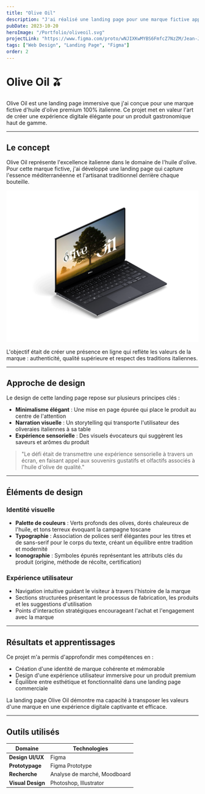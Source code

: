 ```yaml
---
title: "Olive Oil"
description: "J'ai réalisé une landing page pour une marque fictive appelé 'Olive Oil' qui vends de l'huile d'olive premium 100% italienne."
pubDate: 2023-10-20
heroImage: "/Portfolio/oliveoil.svg"
projectLink: "https://www.figma.com/proto/wNJIXKwMYBS6FmfcZ7NzZM/Jean-Jose-Muller---Olive-Oil?page-id=3%3A169&node-id=219-6785&node-type=frame&viewport=385%2C517%2C0.02&t=tpjvbaedEdhIGlEU-1&scaling=min-zoom&content-scaling=fixed&starting-point-node-id=219%3A6785&show-proto-sidebar=1"
tags: ["Web Design", "Landing Page", "Figma"]
order: 2
---
```


<style>
  h1:first-of-type {
    padding-top: 20px; /* Ajouter de l'espace avant le premier titre H1 */
    margin-top: 0;
  }
  
  @media (max-width: 768px) {
    h1:first-of-type {
      padding-top: 30px;
    }
  }
  
  @media (max-width: 480px) {
    h1:first-of-type {
      padding-top: 40px;
    }
  }
</style>

# Olive Oil 🫒

Olive Oil est une landing page immersive que j'ai conçue pour une marque fictive d'huile d'olive premium 100% italienne. Ce projet met en valeur l'art de créer une expérience digitale élégante pour un produit gastronomique haut de gamme.

---

## Le concept

Olive Oil représente l'excellence italienne dans le domaine de l'huile d'olive. Pour cette marque fictive, j'ai développé une landing page qui capture l'essence méditerranéenne et l'artisanat traditionnel derrière chaque bouteille.

![Landing page Olive Oil](/oliveoil.svg)

L'objectif était de créer une présence en ligne qui reflète les valeurs de la marque : authenticité, qualité supérieure et respect des traditions italiennes.

---

## Approche de design

Le design de cette landing page repose sur plusieurs principes clés :

- **Minimalisme élégant** : Une mise en page épurée qui place le produit au centre de l'attention
- **Narration visuelle** : Un storytelling qui transporte l'utilisateur des oliveraies italiennes à sa table
- **Expérience sensorielle** : Des visuels évocateurs qui suggèrent les saveurs et arômes du produit

> "Le défi était de transmettre une expérience sensorielle à travers un écran, en faisant appel aux souvenirs gustatifs et olfactifs associés à l'huile d'olive de qualité."

---

## Éléments de design

### Identité visuelle

- **Palette de couleurs** : Verts profonds des olives, dorés chaleureux de l'huile, et tons terreux évoquant la campagne toscane
- **Typographie** : Association de polices serif élégantes pour les titres et de sans-serif pour le corps du texte, créant un équilibre entre tradition et modernité
- **Iconographie** : Symboles épurés représentant les attributs clés du produit (origine, méthode de récolte, certification)

### Expérience utilisateur

- Navigation intuitive guidant le visiteur à travers l'histoire de la marque
- Sections structurées présentant le processus de fabrication, les produits et les suggestions d'utilisation
- Points d'interaction stratégiques encourageant l'achat et l'engagement avec la marque

---

## Résultats et apprentissages

Ce projet m'a permis d'approfondir mes compétences en :
- Création d'une identité de marque cohérente et mémorable
- Design d'une expérience utilisateur immersive pour un produit premium
- Équilibre entre esthétique et fonctionnalité dans une landing page commerciale

La landing page Olive Oil démontre ma capacité à transposer les valeurs d'une marque en une expérience digitale captivante et efficace.

---

## Outils utilisés

| Domaine | Technologies |
|---------|-------------|
| **Design UI/UX** | Figma |
| **Prototypage** | Figma Prototype |
| **Recherche** | Analyse de marché, Moodboard |
| **Visual Design** | Photoshop, Illustrator |
